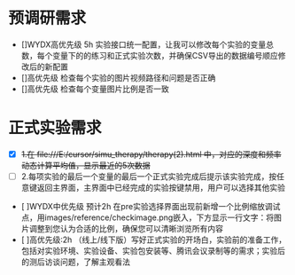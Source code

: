 # 预调研需求
- []WYDX高优先级 5h 实验接口统一配置，让我可以修改每个实验的变量总数，每个变量下的的练习和正式实验次数，并确保CSV导出的数据编号顺应修改后的新配置
- []高优先级 检查每个实验的图片视频路径和问题是否正确
- []高优先级 检查每个变量图片比例是否一致

# 正式实验需求
- [x] ~~1.在 file:///E:/cursor/simu_therapy/therapy(2).html 中，对应的深度和频率动态计算平均值，显示最近的5次数据~~
- [ ] 2.每项实验的最后一个变量的最后一个正式实验完成后提示该实验完成，按任意键返回主界面，主界面中已经完成的实验按键禁用，用户可以选择其他实验
- [ ]WYDX中优先级 预计2h 在pre实验选择界面出现前新增一个比例缩放调试点，用images/reference/checkimage.png嵌入，下方显示一行文字：将图片调整到您认为合适的比例，确保您可以清晰浏览所有内容
- [ ]高优先级:2h （线上/线下版）写好正式实验的开场白，实验前的准备工作，包括对实验环境、实验设备、实验包安装等、腾讯会议录制等的需求；实验后的测后访谈问题，了解主观看法
